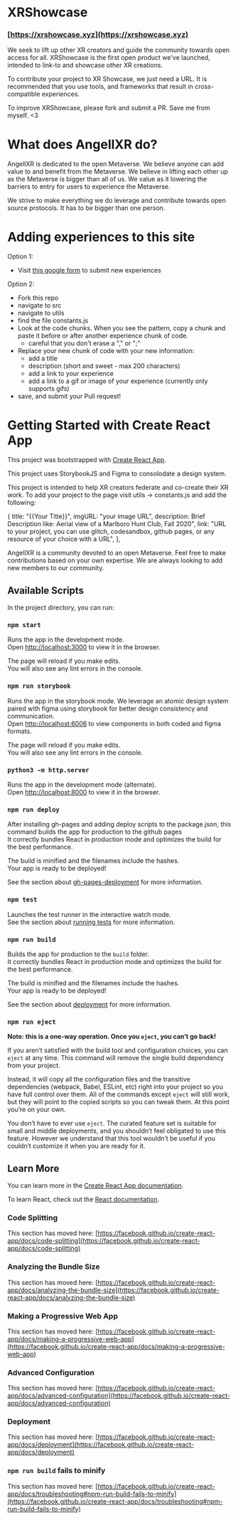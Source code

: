 # XRShowcase
### [https://xrshowcase.xyz](https://xrshowcase.xyz)
We seek to lift up other XR creators and guide the community towards open access for all. XRShowcase is the first open product we've launched, intended to link-to and showcase other XR creations.

To contribute your project to XR Showcase, we just need a URL. It is recommended that you use tools, and frameworks that result in cross-compatible experiences.

To improve XRShowcase, please fork and submit a PR. Save me from myself. <3

# What does AngellXR do?

AngellXR is dedicated to the open Metaverse. We believe anyone can add value to and benefit from the Metaverse. We believe in lifting each other up as the Metaverse is bigger than all of us. We value as it lowering the barriers to entry for users to experience the Metaverse.

We strive to make everything we do leverage and contribute towards open source protocols. It has to be bigger than one person.

# Adding experiences to this site 
Option 1: 
- Visit [this google form](https://forms.gle/UfpUuKmvXQGjuX737) to submit new experiences  

Option 2: 
- Fork this repo 
- navigate to src
- navigate to utils 
- find the file constants.js 
- Look at the code chunks. When you see the pattern, copy a chunk and paste it before or after another experience chunk of code. 
    - careful that you don't erase a "," or ";" 
- Replace your new chunk of code with your new information: 
    - add a title
    - description (short and sweet - max 200 characters)
    - add a link to your experience 
    - add a link to a gif or image of your experience (currently only supports gifs) 
- save, and submit your Pull request! 

# Getting Started with Create React App

This project was bootstrapped with [Create React App](https://github.com/facebook/create-react-app).

This project uses StorybookJS and Figma to consolodate a design system.

This project is intended to help XR creators federate and co-create their XR work. To add your project to the page visit utils -> constants.js and add the following:

{
title: "{{Your Title}}",
imgURL: "your image URL",
description: Brief Description like: Aerial view of a Marlboro Hunt Club, Fall 2020",
link: "URL to your project, you can use glitch, codesandbox, github pages, or any resource of your choice with a URL",
},

AngellXR is a community devoted to an open Metaverse. Feel free to make contributions based on your own expertise. We are always looking to add new members to our community.

## Available Scripts

In the project directory, you can run:

### `npm start`

Runs the app in the development mode.\
Open [http://localhost:3000](http://localhost:3000) to view it in the browser.

The page will reload if you make edits.\
You will also see any lint errors in the console.

### `npm run storybook`

Runs the app in the storybook mode. We leverage an atomic design system paired with figma using storybook for better design consistency and communication.\
Open [http://localhost:6006](http://localhost:6006) to view components in both coded and figma formats.

The page will reload if you make edits.\
You will also see any lint errors in the console.

### `python3 -m http.server`

Runs the app in the development mode (alternate).\
Open [http://localhost:8000](http://localhost:8000) to view it in the browser.

### `npm run deploy`

After installing gh-pages and adding deploy scripts to the package.json, this command builds the app for production to the github pages\
It correctly bundles React in production mode and optimizes the build for the best performance.

The build is minified and the filenames include the hashes.\
Your app is ready to be deployed!

See the section about [gh-pages-deployment](https://create-react-app.dev/docs/deployment/#github-pages) for more information.

### `npm test`

Launches the test runner in the interactive watch mode.\
See the section about [running tests](https://facebook.github.io/create-react-app/docs/running-tests) for more information.

### `npm run build`

Builds the app for production to the `build` folder.\
It correctly bundles React in production mode and optimizes the build for the best performance.

The build is minified and the filenames include the hashes.\
Your app is ready to be deployed!

See the section about [deployment](https://facebook.github.io/create-react-app/docs/deployment) for more information.

### `npm run eject`

**Note: this is a one-way operation. Once you `eject`, you can’t go back!**

If you aren’t satisfied with the build tool and configuration choices, you can `eject` at any time. This command will remove the single build dependency from your project.

Instead, it will copy all the configuration files and the transitive dependencies (webpack, Babel, ESLint, etc) right into your project so you have full control over them. All of the commands except `eject` will still work, but they will point to the copied scripts so you can tweak them. At this point you’re on your own.

You don’t have to ever use `eject`. The curated feature set is suitable for small and middle deployments, and you shouldn’t feel obligated to use this feature. However we understand that this tool wouldn’t be useful if you couldn’t customize it when you are ready for it.

## Learn More

You can learn more in the [Create React App documentation](https://facebook.github.io/create-react-app/docs/getting-started).

To learn React, check out the [React documentation](https://reactjs.org/).

### Code Splitting

This section has moved here: [https://facebook.github.io/create-react-app/docs/code-splitting](https://facebook.github.io/create-react-app/docs/code-splitting)

### Analyzing the Bundle Size

This section has moved here: [https://facebook.github.io/create-react-app/docs/analyzing-the-bundle-size](https://facebook.github.io/create-react-app/docs/analyzing-the-bundle-size)

### Making a Progressive Web App

This section has moved here: [https://facebook.github.io/create-react-app/docs/making-a-progressive-web-app](https://facebook.github.io/create-react-app/docs/making-a-progressive-web-app)

### Advanced Configuration

This section has moved here: [https://facebook.github.io/create-react-app/docs/advanced-configuration](https://facebook.github.io/create-react-app/docs/advanced-configuration)

### Deployment

This section has moved here: [https://facebook.github.io/create-react-app/docs/deployment](https://facebook.github.io/create-react-app/docs/deployment)

### `npm run build` fails to minify

This section has moved here: [https://facebook.github.io/create-react-app/docs/troubleshooting#npm-run-build-fails-to-minify](https://facebook.github.io/create-react-app/docs/troubleshooting#npm-run-build-fails-to-minify)
